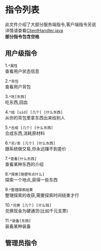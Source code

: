 # 指令列表
此文件介绍了大部分服务端指令,客户端指令另说  
详情请查看[ClientHandler.java](src/main/java/cn/tonyn/helium/client/ClientHandler.java)  
**部分指令包含空格**
## 用户级指令
1.`*属性`  
查看用户状态信息  

2.`*背包`  
查看用户背包  

3.`*吃[东西]`  
吃东西,回血  

4.`*给 [uid] [几个] [什么东西]`   
从你的背包里拿东西出来给别人  

5.`*合成 [几个] [什么东西]`  
合成东西,消耗原材料  

6.`*买/卖 [几个] [什么东西]`  
跟系统做交易,你永远赚不到差价  

7.`*查看[什么东西]`  
查看某种东西的介绍  

8.`*探索[随便写点什么]`  
探索一个地点,获得一些东西  

9.`*整理探索结果`  
整理探索的收获,需要探索时间结束才行  

10.`*兑换 [几个] [什么钱]`  
兑换现金为硬通货(比如千元支票)  

11.`*装备[东西]`  
装备某种装备  


## 管理员指令